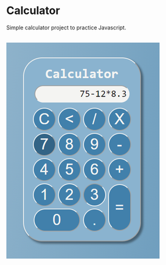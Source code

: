 <h1> Calculator </h1>
<p> Simple calculator project to practice Javascript. </p>
<br>
<img alt="calculatorPreview" src="/github/calcPic.png">